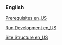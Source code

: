 ### English

[Prerequisites en_US](/lang/en/installation/prerequisites_en.html)

[Run Development en_US](/lang/en/development/run_development_en.md)

[Site Structure en_US](/lang/en/administration/site_structure_en.md)
